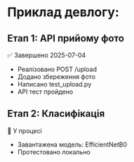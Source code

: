 # Приклад девлогу:

## Етап 1: API прийому фото
✅ Завершено 2025-07-04
- Реалізовано POST /upload
- Додано збереження фото
- Написано test_upload.py
- API тест пройдено

## Етап 2: Класифікація
🔄 У процесі
- Завантажена модель: EfficientNetB0
- Протестовано локально
